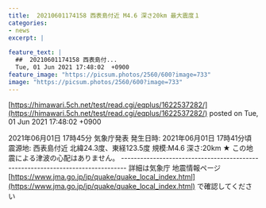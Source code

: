 ```yaml
---
title:  20210601174158 西表島付近 M4.6 深さ20km 最大震度１ 
categories:
- news
excerpt: |
  
feature_text: |
  ##  20210601174158 西表島付...
  Tue, 01 Jun 2021 17:48:02  +0900
feature_image: "https://picsum.photos/2560/600?image=733"
image: "https://picsum.photos/2560/600?image=733"
---
```


[https://himawari.5ch.net/test/read.cgi/eqplus/1622537282/](https://himawari.5ch.net/test/read.cgi/eqplus/1622537282/)
posted on Tue, 01 Jun 2021 17:48:02  +0900

<!--more-->

2021年06月01日 17時45分 気象庁発表 発生日時: 2021年06月01日 17時41分頃 震源地: 西表島付近 北緯24.3度、東経123.5度 規模:M4.6 深さ:20km ★ この地震による津波の心配はありません。 -------------------------------------------------------------------------------- 詳細は気象庁 地震情報ページ [https://www.jma.go.jp/jp/quake/quake_local_index.html](https://www.jma.go.jp/jp/quake/quake_local_index.html) で確認してください
